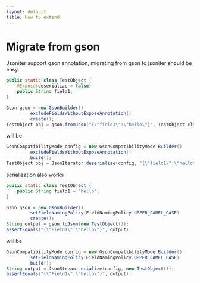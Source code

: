 ```yaml
---
layout: default
title: How to extend
---
```


# Migrate from gson

Jsoniter support gson annotation, migrating from gson to jsoniter should be easy.

```java
public static class TestObject {
    @Expose(deserialize = false)
    public String field1;
}

Gson gson = new GsonBuilder()
        .excludeFieldsWithoutExposeAnnotation()
        .create();
TestObject obj = gson.fromJson("{\"field1\":\"hello\"}", TestObject.class);
```

will be

```java
GsonCompatibilityMode config = new GsonCompatibilityMode.Builder()
        .excludeFieldsWithoutExposeAnnotation()
        .build();
TestObject obj = JsonIterator.deserialize(config, "{\"field1\":\"hello\"}", TestObject.class);
```

serialization also works

```java
public static class TestObject {
    public String field1 = "hello";
}

Gson gson = new GsonBuilder()
        .setFieldNamingPolicy(FieldNamingPolicy.UPPER_CAMEL_CASE)
        .create();
String output = gson.toJson(new TestObject());
assertEquals("{\"Field1\":\"hello\"}", output);
```

will be

```java
GsonCompatibilityMode config = new GsonCompatibilityMode.Builder()
        .setFieldNamingPolicy(FieldNamingPolicy.UPPER_CAMEL_CASE)
        .build();
String output = JsonStream.serialize(config, new TestObject());
assertEquals("{\"Field1\":\"hello\"}", output);
```
